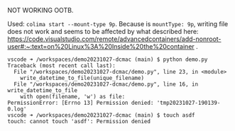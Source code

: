 NOT WORKING OOTB.

Used: `colima start --mount-type 9p`.
Because is `mountType: 9p`, writing file does not work and seems to be affected by what described here: https://code.visualstudio.com/remote/advancedcontainers/add-nonroot-user#:~:text=on%20Linux%3A%20Inside%20the%20container .

```
vscode ➜ /workspaces/demo20231027-dcmac (main) $ python demo.py 
Traceback (most recent call last):
  File "/workspaces/demo20231027-dcmac/demo.py", line 23, in <module>
    write_datetime_to_file(unique_filename)
  File "/workspaces/demo20231027-dcmac/demo.py", line 16, in write_datetime_to_file
    with open(filename, 'w') as file:
PermissionError: [Errno 13] Permission denied: 'tmp20231027-190139-0.log'
vscode ➜ /workspaces/demo20231027-dcmac (main) $ touch asdf
touch: cannot touch 'asdf': Permission denied
```

